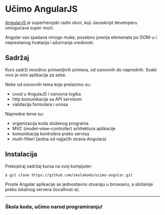 # Učimo AngularJS

[AngularJS](https://angularjs.org/) je superherojski radni okvir, koji Javaskript developeru omogućava super moći.

Angular vas spašava mnogo muke, posebno jurenja elemenata po DOM-u i neprestanog hvatanja i ažuriranja vrednosti.

## Sadržaj

Kurs sadrži mnoštvo primenljivih primera, od osnovnih do naprednih. Svaki nivo je mini aplikacija za sebe.

Neke od osnovnih tema koje prelazimo su:
- uvod u AngulaJS i osnovna logika
- http komunikacija sa API servisom
- validacija formulara i unosa

Napredne teme su:
- organizacija koda složenog programa
- MVC (model–view–controller) arhitektura aplikacije
- komunikacija kontrolera preko servisa
- multi-filteri (jedna od najjačih strana Angulara)

## Instalacija

Prekopiraj sadržaj kursa na svoj kompjuter:

```sh
$ git clone https://github.com/skolakoda/ucimo-angular.git
```

Proste Angular aplikacije se jednostavno otvaraju u browseru, a složenije preko lokalnog servera (localhost-a).

---
### Škola koda, učimo narod programiranju!
